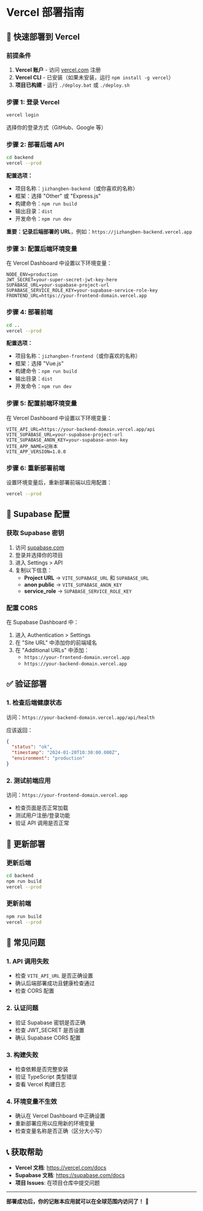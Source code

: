 # Vercel 部署指南

## 🚀 快速部署到 Vercel

### 前提条件

1. **Vercel 账户** - 访问 [vercel.com](https://vercel.com) 注册
2. **Vercel CLI** - 已安装（如果未安装，运行 `npm install -g vercel`）
3. **项目已构建** - 运行 `./deploy.bat` 或 `./deploy.sh`

### 步骤 1: 登录 Vercel

```bash
vercel login
```

选择你的登录方式（GitHub、Google 等）

### 步骤 2: 部署后端 API

```bash
cd backend
vercel --prod
```

**配置选项：**
- 项目名称：`jizhangben-backend`（或你喜欢的名称）
- 框架：选择 "Other" 或 "Express.js"
- 构建命令：`npm run build`
- 输出目录：`dist`
- 开发命令：`npm run dev`

**重要：记录后端部署的 URL**，例如：`https://jizhangben-backend.vercel.app`

### 步骤 3: 配置后端环境变量

在 Vercel Dashboard 中设置以下环境变量：

```env
NODE_ENV=production
JWT_SECRET=your-super-secret-jwt-key-here
SUPABASE_URL=your-supabase-project-url
SUPABASE_SERVICE_ROLE_KEY=your-supabase-service-role-key
FRONTEND_URL=https://your-frontend-domain.vercel.app
```

### 步骤 4: 部署前端

```bash
cd ..
vercel --prod
```

**配置选项：**
- 项目名称：`jizhangben-frontend`（或你喜欢的名称）
- 框架：选择 "Vue.js"
- 构建命令：`npm run build`
- 输出目录：`dist`
- 开发命令：`npm run dev`

### 步骤 5: 配置前端环境变量

在 Vercel Dashboard 中设置以下环境变量：

```env
VITE_API_URL=https://your-backend-domain.vercel.app/api
VITE_SUPABASE_URL=your-supabase-project-url
VITE_SUPABASE_ANON_KEY=your-supabase-anon-key
VITE_APP_NAME=记账本
VITE_APP_VERSION=1.0.0
```

### 步骤 6: 重新部署前端

设置环境变量后，重新部署前端以应用配置：

```bash
vercel --prod
```

## 🔧 Supabase 配置

### 获取 Supabase 密钥

1. 访问 [supabase.com](https://supabase.com)
2. 登录并选择你的项目
3. 进入 Settings > API
4. 复制以下信息：
   - **Project URL** → `VITE_SUPABASE_URL` 和 `SUPABASE_URL`
   - **anon public** → `VITE_SUPABASE_ANON_KEY`
   - **service_role** → `SUPABASE_SERVICE_ROLE_KEY`

### 配置 CORS

在 Supabase Dashboard 中：
1. 进入 Authentication > Settings
2. 在 "Site URL" 中添加你的前端域名
3. 在 "Additional URLs" 中添加：
   - `https://your-frontend-domain.vercel.app`
   - `https://your-backend-domain.vercel.app`

## ✅ 验证部署

### 1. 检查后端健康状态

访问：`https://your-backend-domain.vercel.app/api/health`

应该返回：
```json
{
  "status": "ok",
  "timestamp": "2024-01-20T10:30:00.000Z",
  "environment": "production"
}
```

### 2. 测试前端应用

访问：`https://your-frontend-domain.vercel.app`

- 检查页面是否正常加载
- 测试用户注册/登录功能
- 验证 API 调用是否正常

## 🔄 更新部署

### 更新后端
```bash
cd backend
npm run build
vercel --prod
```

### 更新前端
```bash
npm run build
vercel --prod
```

## 🐛 常见问题

### 1. API 调用失败
- 检查 `VITE_API_URL` 是否正确设置
- 确认后端部署成功且健康检查通过
- 检查 CORS 配置

### 2. 认证问题
- 验证 Supabase 密钥是否正确
- 检查 JWT_SECRET 是否设置
- 确认 Supabase CORS 配置

### 3. 构建失败
- 检查依赖是否完整安装
- 验证 TypeScript 类型错误
- 查看 Vercel 构建日志

### 4. 环境变量不生效
- 确认在 Vercel Dashboard 中正确设置
- 重新部署应用以应用新的环境变量
- 检查变量名称是否正确（区分大小写）

## 📞 获取帮助

- **Vercel 文档**: https://vercel.com/docs
- **Supabase 文档**: https://supabase.com/docs
- **项目 Issues**: 在项目仓库中提交问题

---

**部署成功后，你的记账本应用就可以在全球范围内访问了！** 🎉